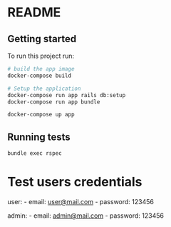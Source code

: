 # README

## Getting started

To run this project run:

```bash
# build the app image
docker-compose build

# Setup the application
docker-compose run app rails db:setup
docker-compose run app bundle

docker-compose up app
```

## Running tests

```bash
bundle exec rspec
```

# Test users credentials

user:
    - email: user@mail.com
    - password: 123456

admin:
    - email: admin@mail.com
    - password: 123456